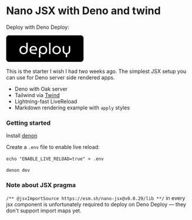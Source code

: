 # Nano JSX with Deno and twind 

Deploy with Deno Deploy:

[![](./public/deno-deploy-button.svg)](https://dash.deno.com/new?url=https://raw.githubusercontent.com/FutureDrivenDev/deno-nano-jsx-twind-live-reload/main/src/server.ts)

This is the starter I wish I had two weeks ago. The simplest JSX setup you can use for Deno server side rendered apps.

- Deno with Oak server
- Tailwind via [Twind](https://twind.dev/)
- Lightning-fast LiveReload 
- Markdown rendering example with `apply` styles

### Getting started

Install [denon](https://deno.land/x/denon@2.5.0)

Create a `.env` file to enable live reload: 

`echo "ENABLE_LIVE_RELOAD=true" > .env`

`denon dev` 

### Note about JSX pragma

`/** @jsxImportSource https://esm.sh/nano-jsx@v0.0.29/lib **/` in every jsx component is unfortunately required to deploy on Deno Deploy — they don't support import maps yet. 
